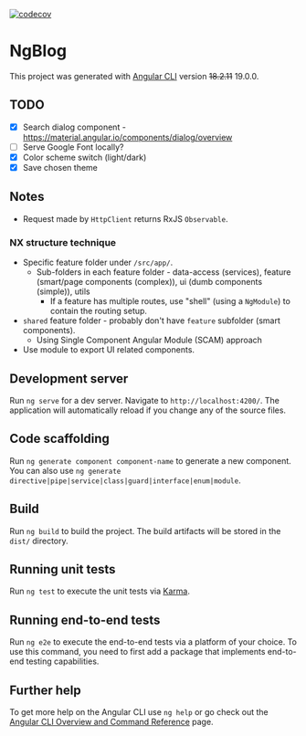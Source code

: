 [![codecov](https://codecov.io/gh/boonyong6/ng-blog/graph/badge.svg?token=SP5TLIPGDN)](https://codecov.io/gh/boonyong6/ng-blog)

# NgBlog

This project was generated with [Angular CLI](https://github.com/angular/angular-cli) version ~~18.2.11~~ 19.0.0.

## TODO

- [x] Search dialog component - https://material.angular.io/components/dialog/overview
- [ ] Serve Google Font locally?
- [x] Color scheme switch (light/dark)
- [x] Save chosen theme

## Notes

- Request made by `HttpClient` returns RxJS `Observable`.

### NX structure technique

- Specific feature folder under `/src/app/`.
  - Sub-folders in each feature folder - data-access (services), feature (smart/page components (complex)), ui (dumb components (simple)), utils
    - If a feature has multiple routes, use "shell" (using a `NgModule`) to contain the routing setup.
- `shared` feature folder - probably don't have `feature` subfolder (smart components).
  - Using Single Component Angular Module (SCAM) approach
- Use module to export UI related components.

## Development server

Run `ng serve` for a dev server. Navigate to `http://localhost:4200/`. The application will automatically reload if you change any of the source files.

## Code scaffolding

Run `ng generate component component-name` to generate a new component. You can also use `ng generate directive|pipe|service|class|guard|interface|enum|module`.

## Build

Run `ng build` to build the project. The build artifacts will be stored in the `dist/` directory.

## Running unit tests

Run `ng test` to execute the unit tests via [Karma](https://karma-runner.github.io).

## Running end-to-end tests

Run `ng e2e` to execute the end-to-end tests via a platform of your choice. To use this command, you need to first add a package that implements end-to-end testing capabilities.

## Further help

To get more help on the Angular CLI use `ng help` or go check out the [Angular CLI Overview and Command Reference](https://angular.dev/tools/cli) page.
